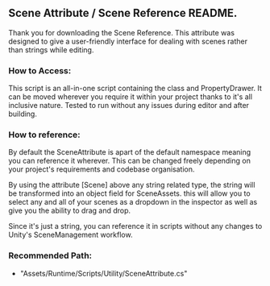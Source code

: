 ## Scene Attribute / Scene Reference README.
Thank you for downloading the Scene Reference.
This attribute was designed to give a user-friendly interface for dealing with scenes rather than strings while editing.

### How to Access:
This script is an all-in-one script containing the class and PropertyDrawer. It can be moved wherever you require it within your project thanks to it's all inclusive nature. Tested to run without any issues during editor and after building.

### How to reference:
By default the SceneAttribute is apart of the default namespace meaning you can reference it wherever. This can be changed freely depending on your project's requirements and codebase organisation.

By using the attribute [Scene] above any string related type, the string will be transformed into an object field for SceneAssets. this will allow you to select any and all of your scenes as a dropdown in the inspector as well as give you the ability to drag and drop.

Since it's just a string, you can reference it in scripts without any changes to Unity's SceneManagement workflow.

### Recommended Path:
- "Assets/Runtime/Scripts/Utility/SceneAttribute.cs"